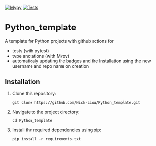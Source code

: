 [![Mypy](https://github.com/Nick-Liou/Python_template/actions/workflows/mypy.yml/badge.svg)](https://github.com/Nick-Liou/Python_template/actions/workflows/mypy.yml)
[![Tests](https://github.com/Nick-Liou/Python_template/actions/workflows/pytest.yml/badge.svg)](https://github.com/Nick-Liou/Python_template/actions/workflows/pytest.yml)

# Python_template
A template for Python projects with github actions for 
- tests (with pytest)
- type anotations (with Mypy)
- automaticaly updating the badges and the Installation using the new username and repo name on creation


## Installation

1. Clone this repository:   
    ```
    git clone https://github.com/Nick-Liou/Python_template.git
    ```
2. Navigate to the project directory:   
    ```
    cd Python_template
    ```
3. Install the required dependencies using pip:
    ```
    pip install -r requirements.txt
    ```


<!-- 
Use  "pipreqs . --mode no-pin" to auto generate the requirements 
note it may not work recursively  
-->

